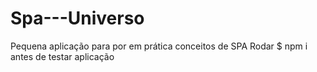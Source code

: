 # Spa---Universo
Pequena aplicação para por em prática conceitos de SPA 
Rodar $ npm i antes de testar aplicação
